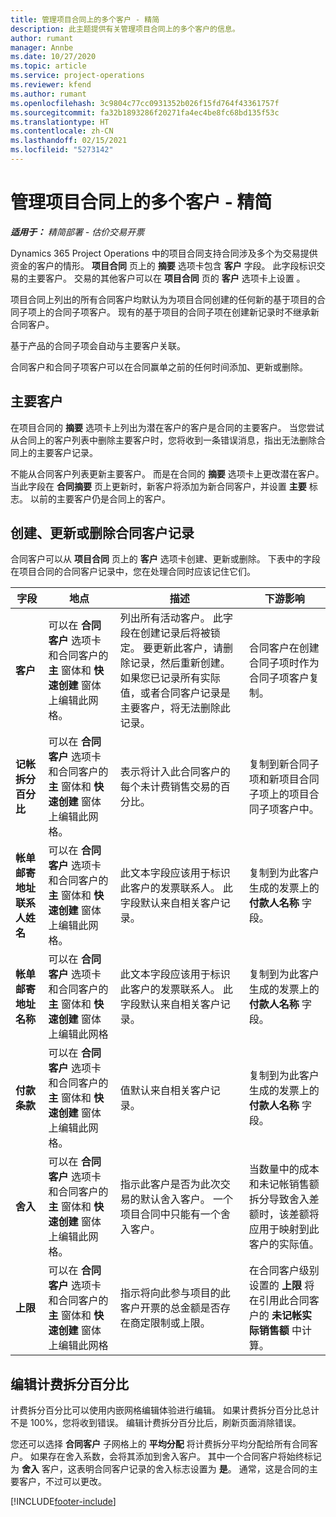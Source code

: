 ```yaml
---
title: 管理项目合同上的多个客户 - 精简
description: 此主题提供有关管理项目合同上的多个客户的信息。
author: rumant
manager: Annbe
ms.date: 10/27/2020
ms.topic: article
ms.service: project-operations
ms.reviewer: kfend
ms.author: rumant
ms.openlocfilehash: 3c9804c77cc0931352b026f15fd764f43361757f
ms.sourcegitcommit: fa32b1893286f20271fa4ec4be8fc68bd135f53c
ms.translationtype: HT
ms.contentlocale: zh-CN
ms.lasthandoff: 02/15/2021
ms.locfileid: "5273142"
---
```

# <a name="manage-multiple-customers-on-project-contracts---lite"></a>管理项目合同上的多个客户 - 精简

_**适用于：** 精简部署 - 估价交易开票_

Dynamics 365 Project Operations 中的项目合同支持合同涉及多个为交易提供资金的客户的情形。 **项目合同** 页上的 **摘要** 选项卡包含 **客户** 字段。 此字段标识交易的主要客户。 交易的其他客户可以在 **项目合同** 页的 **客户** 选项卡上设置 。

项目合同上列出的所有合同客户均默认为为项目合同创建的任何新的基于项目的合同子项上的合同子项客户。 现有的基于项目的合同子项在创建新记录时不继承新合同客户。

基于产品的合同子项会自动与主要客户关联。

合同客户和合同子项客户可以在合同赢单之前的任何时间添加、更新或删除。

## <a name="primary-customer"></a>主要客户

在项目合同的 **摘要** 选项卡上列出为潜在客户的客户是合同的主要客户。 当您尝试从合同上的客户列表中删除主要客户时，您将收到一条错误消息，指出无法删除合同上的主要客户记录。

不能从合同客户列表更新主要客户。 而是在合同的 **摘要** 选项卡上更改潜在客户。 当此字段在 **合同摘要** 页上更新时，新客户将添加为新合同客户，并设置 **主要** 标志。 以前的主要客户仍是合同上的客户。

## <a name="create-update-or-delete-a-contract-customer-record"></a>创建、更新或删除合同客户记录

合同客户可以从 **项目合同** 页上的 **客户** 选项卡创建、更新或删除。 下表中的字段在项目合同的合同客户记录中，您在处理合同时应该记住它们。

| 字段 | 地点 | 描述 | 下游影响 |
| --- | --- | --- | --- |
| **客户** | 可以在 **合同客户** 选项卡和合同客户的 **主** 窗体和 **快速创建** 窗体上编辑此网格。 | 列出所有活动客户。 此字段在创建记录后将被锁定。 要更新此客户，请删除记录，然后重新创建。 如果您已记录所有实际值，或者合同客户记录是主要客户，将无法删除此记录。 | 合同客户在创建合同子项时作为合同子项客户复制。 |
| **记帐拆分百分比** | 可以在 **合同客户** 选项卡和合同客户的 **主** 窗体和 **快速创建** 窗体上编辑此网格。 | 表示将计入此合同客户的每个未计费销售交易的百分比。 | 复制到新合同子项和新项目合同子项上的项目合同子项客户中。 |
| **帐单邮寄地址联系人姓名** | 可以在 **合同客户** 选项卡和合同客户的 **主** 窗体和 **快速创建** 窗体上编辑此网格。 | 此文本字段应该用于标识此客户的发票联系人。 此字段默认来自相关客户记录。 | 复制到为此客户生成的发票上的 **付款人名称** 字段。 |
| **帐单邮寄地址名称** | 可以在 **合同客户** 选项卡和合同客户的 **主** 窗体和 **快速创建** 窗体上编辑此网格 | 此文本字段应该用于标识此客户的发票联系人。 此字段默认来自相关客户记录。 | 复制到为此客户生成的发票上的 **付款人名称** 字段。 |
| **付款条款** | 可以在 **合同客户** 选项卡和合同客户的 **主** 窗体和 **快速创建** 窗体上编辑此网格。 | 值默认来自相关客户记录。 | 复制到为此客户生成的发票上的 **付款人名称** 字段。 |
| **舍入** | 可以在 **合同客户** 选项卡和合同客户的 **主** 窗体和 **快速创建** 窗体上编辑此网格。 | 指示此客户是否为此次交易的默认舍入客户。 一个项目合同中只能有一个舍入客户。 | 当数量中的成本和未记帐销售额拆分导致舍入差额时，该差额将应用于映射到此客户的实际值。 |
| **上限** | 可以在 **合同客户** 选项卡和合同客户的 **主** 窗体和 **快速创建** 窗体上编辑此网格 | 指示将向此参与项目的此客户开票的总金额是否存在商定限制或上限。 | 在合同客户级别设置的 **上限** 将在引用此合同客户的 **未记帐实际销售额** 中计算。 |

## <a name="edit-billing-split-percentages"></a>编辑计费拆分百分比

计费拆分百分比可以使用内嵌网格编辑体验进行编辑。 如果计费拆分百分比总计不是 100%，您将收到错误。 编辑计费拆分百分比后，刷新页面消除错误。

您还可以选择 **合同客户** 子网格上的 **平均分配** 将计费拆分平均分配给所有合同客户。 如果存在舍入系数，会将其添加到舍入客户。 其中一个合同客户将始终标记为 **舍入** 客户，这表明合同客户记录的舍入标志设置为 **是**。 通常，这是合同的主要客户，不过可以更改。


[!INCLUDE[footer-include](../../includes/footer-banner.md)]
